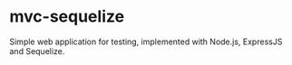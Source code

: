# mvc-sequelize
Simple web application for testing, implemented with Node.js, ExpressJS and Sequelize.
